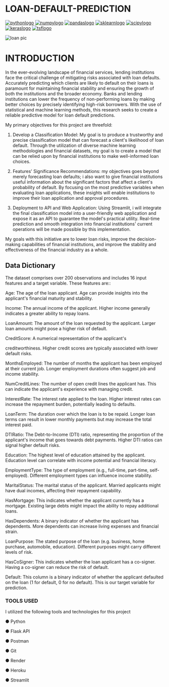 # LOAN-DEFAULT-PREDICTION
[![pythonlogo](https://github.com/Algora-NG/LOAN-DEFAULT-PREDICTION/assets/153315141/2a669e0c-03fa-40e5-8187-342d50fcfcb3)](https://www.python.org)
[![numpylogo](https://github.com/Algora-NG/LOAN-DEFAULT-PREDICTION/assets/153315141/9f100adf-aa57-4203-99d0-83251660f010)](https://numpy.org/)
[![pandaslogo](https://github.com/Algora-NG/LOAN-DEFAULT-PREDICTION/assets/153315141/39b3b535-105e-440d-b93b-e6d4d2165259)](https://pandas.pydata.org)
[![sklearnlogo](https://github.com/Algora-NG/LOAN-DEFAULT-PREDICTION/assets/153315141/34225b49-a9ec-4980-b985-81d2a7010e8a)](https://scikit-learn.org/stable)
[![scipylogo](https://github.com/Algora-NG/LOAN-DEFAULT-PREDICTION/assets/153315141/29ec7c2e-7544-4e18-b4b0-74e753bd15d4)](https://www.scipy.org)
[![keraslogo](https://github.com/Algora-NG/LOAN-DEFAULT-PREDICTION/assets/153315141/1b157a1c-8f8e-4174-b8eb-c60daf033a36)](https://keras.io)
[![tsflogo](https://github.com/Algora-NG/LOAN-DEFAULT-PREDICTION/assets/153315141/50e5a9ba-e78d-48f7-a9e3-b5b7902fe757)](https://www.tensorflow.org)


![loan pic](https://github.com/Algora-NG/LOAN-DEFAULT-PREDICTION/assets/153315141/b455b48a-fb1d-4db7-a118-f181697e8512)

# INTRODUCTION

In the ever-evolving landscape of financial services, lending institutions face the critical challenge of mitigating risks associated with loan defaults. Accurately predicting which clients are likely to default on their loans is paramount for maintaining financial stability and ensuring the growth of both the institutions and the broader economy. Banks and lending institutions can lower the frequency of non-performing loans by making better choices by precisely identifying high-risk borrowers. With the use of statistical and machine learning methods, this research seeks to create a reliable predictive model for loan default predictions.

My primary objectives for this project are threefold:

1. Develop a Classification Model: My goal is to produce a trustworthy and precise classification model that can forecast a client's likelihood of loan default. Through the utilization of diverse machine learning methodologies and financial datasets, my goal is to create a model that can be relied upon by financial institutions to make well-informed loan choices.

2. Features' Significance Recommendations: my objectives goes beyond merely forecasting loan defaults; i also want to give financial institutions useful information about the significant factors that affect a client's probability of default. By focusing on the most predictive variables when evaluating loan applications, these insights will enable institutions to improve their loan application and approval procedures.

3. Deployment to API and Web Application: Using Streamlit, i will integrate the final classification model into a user-friendly web application and expose it as an API to guarantee the model's practical utility. Real-time prediction and smooth integration into financial institutions' current operations will be made possible by this implementation.

My goals with this initiative are to lower loan risks, improve the decision-making capabilities of financial institutions, and improve the stability and effectiveness of the financial industry as a whole.

## Data Dictionary
The dataset comprises over 200 observations and includes 16 input features and a target variable. These features are::

Age: The age of the loan applicant. Age can provide insights into the applicant's financial maturity and stability.

Income: The annual income of the applicant. Higher income generally indicates a greater ability to repay loans.

LoanAmount: The amount of the loan requested by the applicant. Larger loan amounts might pose a higher risk of default.

CreditScore: A numerical representation of the applicant's 

creditworthiness. Higher credit scores are typically associated with lower default risks.

MonthsEmployed: The number of months the applicant has been employed at their current job. Longer employment durations often suggest job and income stability.

NumCreditLines: The number of open credit lines the applicant has. This can indicate the applicant's experience with managing credit.

InterestRate: The interest rate applied to the loan. Higher interest rates can increase the repayment burden, potentially leading to defaults.

LoanTerm: The duration over which the loan is to be repaid. Longer loan terms can result in lower monthly payments but may increase the total interest paid.

DTIRatio: The Debt-to-Income (DTI) ratio, representing the proportion of the applicant's income that goes towards debt payments. Higher DTI ratios can signal higher default risks.

Education: The highest level of education attained by the applicant. Education level can correlate with income potential and financial literacy.

EmploymentType: The type of employment (e.g., full-time, part-time, self-employed). Different employment types can influence income stability.

MaritalStatus: The marital status of the applicant. Married applicants might have dual incomes, affecting their repayment capability.

HasMortgage: This indicates whether the applicant currently has a mortgage. Existing large debts might impact the ability to repay additional loans.

HasDependents: A binary indicator of whether the applicant has dependents. More dependents can increase living expenses and financial strain.

LoanPurpose: The stated purpose of the loan (e.g. business, home purchase, automobile, education). Different purposes might carry different levels of risk.

HasCoSigner: This indicates whether the loan applicant has a co-signer. Having a co-signer can reduce the risk of default.

Default: This column is a binary indicator of whether the applicant defaulted on the loan (1 for default, 0 for no default). This is our target variable for prediction.

### TOOLS USED

I utilized the following tools and technologies for this project

● Python

● Flask API

● Postman
 
● Git

● Render

● Heroku

● Streamlit



 

